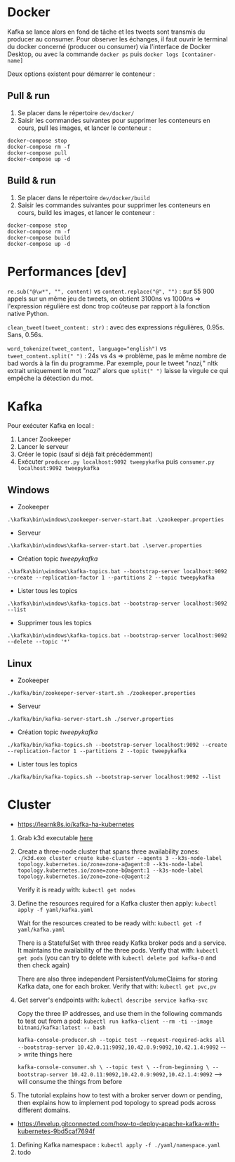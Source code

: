 # Docker

Kafka se lance alors en fond de tâche et les tweets sont transmis du producer au consumer. Pour observer les échanges,
il faut ouvrir le terminal du docker concerné (producer ou consumer) via l'interface de Docker Desktop, ou avec la commande `docker ps` puis `docker logs [container-name]`

Deux options existent pour démarrer le conteneur :

## Pull & run

1. Se placer dans le répertoire `dev/docker/`
2. Saisir les commandes suivantes pour supprimer les conteneurs en cours, pull les images, et lancer le conteneur :

```
docker-compose stop
docker-compose rm -f
docker-compose pull
docker-compose up -d
```

## Build & run

1. Se placer dans le répertoire `dev/docker/build`
2. Saisir les commandes suivantes pour supprimer les conteneurs en cours, build les images, et lancer le conteneur :

```
docker-compose stop
docker-compose rm -f
docker-compose build
docker-compose up -d
```

# Performances [dev]

`re.sub("@\w*", "", content)` vs `content.replace("@", "")` : sur 55 900 appels sur un même jeu de tweets, on obtient
3100ns vs 1000ns => l'expression régulière est donc trop coûteuse par rapport à la fonction native Python.

`clean_tweet(tweet_content: str)` : avec des expressions régulières, 0.95s. Sans, 0.56s.

`word_tokenize(tweet_content, language="english")` vs `tweet_content.split(" ")` : 24s vs 4s => problème, pas le même
nombre de bad words à la fin du programme. Par exemple, pour le tweet "_nazi,_" nltk extrait uniquement le mot "_nazi_"
alors que `split(" ")` laisse la virgule ce qui empêche la détection du mot.

# Kafka

Pour exécuter Kafka en local :

1. Lancer Zookeeper
2. Lancer le serveur
3. Créer le topic (sauf si déjà fait précédemment)
4. Exécuter `producer.py localhost:9092 tweepykafka` puis `consumer.py localhost:9092 tweepykafka`

## Windows

- Zookeeper

```
.\kafka\bin\windows\zookeeper-server-start.bat .\zookeeper.properties
```

- Serveur

```
.\kafka\bin\windows\kafka-server-start.bat .\server.properties
```

- Création topic _tweepykafka_

```
.\kafka\bin\windows\kafka-topics.bat --bootstrap-server localhost:9092 --create --replication-factor 1 --partitions 2 --topic tweepykafka
```

- Lister tous les topics

```
.\kafka\bin\windows\kafka-topics.bat --bootstrap-server localhost:9092 --list
```

- Supprimer tous les topics

```
.\kafka\bin\windows\kafka-topics.bat --bootstrap-server localhost:9092 --delete --topic '*'
```

## Linux

- Zookeeper

```
./kafka/bin/zookeeper-server-start.sh ./zookeeper.properties
```

- Serveur

```
./kafka/bin/kafka-server-start.sh ./server.properties
```

- Création topic _tweepykafka_

```
./kafka/bin/kafka-topics.sh --bootstrap-server localhost:9092 --create --replication-factor 1 --partitions 2 --topic tweepykafka
```

- Lister tous les topics

```
./kafka/bin/kafka-topics.sh --bootstrap-server localhost:9092 --list
```

# Cluster

- https://learnk8s.io/kafka-ha-kubernetes

1. Grab k3d executable [here](https://github.com/k3d-io/k3d/releases)

2. Create a three-node cluster that spans three availability
   zones: `./k3d.exe cluster create kube-cluster --agents 3 --k3s-node-label topology.kubernetes.io/zone=zone-a@agent:0 --k3s-node-label topology.kubernetes.io/zone=zone-b@agent:1 --k3s-node-label topology.kubernetes.io/zone=zone-c@agent:2`

   Verify it is ready with: `kubectl get nodes`

3. Define the resources required for a Kafka cluster then apply: `kubectl apply -f yaml/kafka.yaml`

   Wait for the resources created to be ready with: `kubectl get -f yaml/kafka.yaml`

   There is a StatefulSet with three ready Kafka broker pods and a service. It maintains the availability of the three
   pods. Verify that with: `kubectl get pods` (you can try to delete with `kubectl delete pod kafka-0` and then check
   again)

   There are also three independent PersistentVolumeClaims for storing Kafka data, one for each broker. Verify that
   with: `kubectl get pvc,pv`

4. Get server's endpoints with: `kubectl describe service kafka-svc`

   Copy the three IP addresses, and use them in the following commands to test out from a pod:
   `kubectl run kafka-client --rm -ti --image bitnami/kafka:latest -- bash`

   `kafka-console-producer.sh --topic test --request-required-acks all --bootstrap-server 10.42.0.11:9092,10.42.0.9:9092,10.42.1.4:9092`
   --> write things here

   `kafka-console-consumer.sh \ --topic test \ --from-beginning \ --bootstrap-server 10.42.0.11:9092,10.42.0.9:9092,10.42.1.4:9092`
   --> will consume the things from before

5. The tutorial explains how to test with a broker server down or pending, then explains how to implement pod topology
   to spread pods across different domains.

- https://levelup.gitconnected.com/how-to-deploy-apache-kafka-with-kubernetes-9bd5caf7694f

1. Defining Kafka namespace : `kubectl apply -f ./yaml/namespace.yaml`
2. todo
